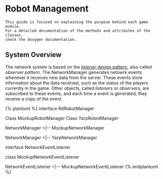 # Robot Management

```
This guide is focused on explaining the purpose behind each game module. 
For a detailed documentation of the methods and attributes of the classes, 
check the doxygen documentation.  
```

## System Overview
The network system is based on the [*listener* design pattern](https://en.wikipedia.org/wiki/Observer_pattern), also called *observer pattern*. The NetworkManager generates netowrk events whenever it receives new data from the server. These events store information about the data received, such as the status of the players currently in the game. Other objects, called *listeners* or *observers*, are subscribed to these events, and each time a event is generated, they receive a copy of the event.

{% plantuml %}
interface RdRobotManager

Class MockupRobotManager
Class YarpRobotManager


NetworkManager <|-- MockupNetworkManager

NetworkManager <|-- YarpNetworkManager

interface NetworkEventListener

class MockupNetworkEventListener

NetworkEventListener <|-- MockupNetworkEventListener
{% endplantuml %}



